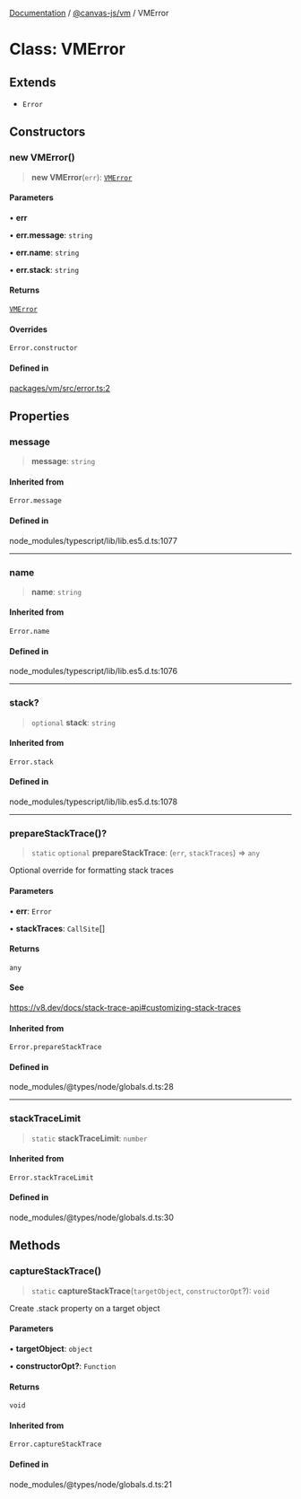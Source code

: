 [Documentation](../../../packages.md) / [@canvas-js/vm](../index.md) / VMError

# Class: VMError

## Extends

- `Error`

## Constructors

### new VMError()

> **new VMError**(`err`): [`VMError`](VMError.md)

#### Parameters

• **err**

• **err.message**: `string`

• **err.name**: `string`

• **err.stack**: `string`

#### Returns

[`VMError`](VMError.md)

#### Overrides

`Error.constructor`

#### Defined in

[packages/vm/src/error.ts:2](https://github.com/canvasxyz/canvas/blob/62d177fb446565afa753f83091e84331fbd47245/packages/vm/src/error.ts#L2)

## Properties

### message

> **message**: `string`

#### Inherited from

`Error.message`

#### Defined in

node\_modules/typescript/lib/lib.es5.d.ts:1077

***

### name

> **name**: `string`

#### Inherited from

`Error.name`

#### Defined in

node\_modules/typescript/lib/lib.es5.d.ts:1076

***

### stack?

> `optional` **stack**: `string`

#### Inherited from

`Error.stack`

#### Defined in

node\_modules/typescript/lib/lib.es5.d.ts:1078

***

### prepareStackTrace()?

> `static` `optional` **prepareStackTrace**: (`err`, `stackTraces`) => `any`

Optional override for formatting stack traces

#### Parameters

• **err**: `Error`

• **stackTraces**: `CallSite`[]

#### Returns

`any`

#### See

https://v8.dev/docs/stack-trace-api#customizing-stack-traces

#### Inherited from

`Error.prepareStackTrace`

#### Defined in

node\_modules/@types/node/globals.d.ts:28

***

### stackTraceLimit

> `static` **stackTraceLimit**: `number`

#### Inherited from

`Error.stackTraceLimit`

#### Defined in

node\_modules/@types/node/globals.d.ts:30

## Methods

### captureStackTrace()

> `static` **captureStackTrace**(`targetObject`, `constructorOpt`?): `void`

Create .stack property on a target object

#### Parameters

• **targetObject**: `object`

• **constructorOpt?**: `Function`

#### Returns

`void`

#### Inherited from

`Error.captureStackTrace`

#### Defined in

node\_modules/@types/node/globals.d.ts:21
